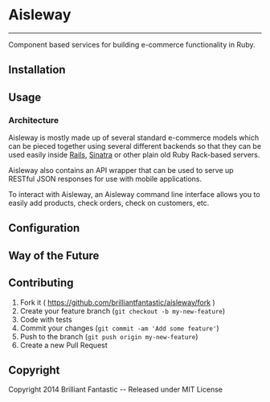 Aisleway
=========
***

Component based services for building e-commerce functionality in Ruby.

## Installation

## Usage

### Architecture

Aisleway is mostly made up of several standard e-commerce models which can be pieced together using several different backends so that they can be used easily inside [Rails](http://github.com/rails/rails), [Sinatra](http://github.com/sinatra/sinatra) or other plain old Ruby Rack-based servers.

Aisleway also contains an API wrapper that can be used to serve up RESTful JSON responses for use with mobile applications.

To interact with Aisleway, an Aisleway command line interface allows you to easily add products, check orders, check on customers, etc.

## Configuration

## Way of the Future

## Contributing

1. Fork it ( https://github.com/brilliantfantastic/aisleway/fork )
1. Create your feature branch (`git checkout -b my-new-feature`)
1. Code with tests
1. Commit your changes (`git commit -am 'Add some feature'`)
1. Push to the branch (`git push origin my-new-feature`)
1. Create a new Pull Request

## Copyright

Copyright 2014 Brilliant Fantastic -- Released under MIT License
